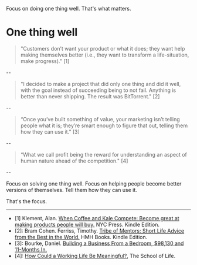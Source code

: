 Focus on doing one thing well. That's what matters. 
# One thing well

> "Customers don’t want your product or what it does; they want help making themselves better (i.e., they want to transform a life-situation, make progress)." [1]

--

> "I decided to make a project that did only one thing and did it well, with the goal instead of succeeding being to not fail. Anything is better than never shipping. The result was BitTorrent." [2]

--

> “Once you’ve built something of value, your marketing isn’t telling people what it is; they’re smart enough to figure that out, telling them how they can use it.” [3]

--

> “What we call profit being the reward for understanding an aspect of human nature ahead of the competition." [4]

--

Focus on solving one thing well. Focus on helping people become better versions of themselves. Tell them how they can use it. 

That's the focus.

---

- [1] Klement, Alan. <a href="http://www.whencoffeeandkalecompete.com/" target="_blank">When Coffee and Kale Compete: Become great at making products people will buy.</a> NYC Press. Kindle Edition.
- [2]: Bram Cohen. Ferriss, Timothy. <a href="https://tribeofmentors.com/" target="_blank">Tribe of Mentors: Short Life Advice from the Best in the World.</a> HMH Books. Kindle Edition. 
- [3]: Bourke, Daniel. <a href="https://medium.com/the-post-grad-survival-guide/building-a-business-from-a-bedroom-98-130-and-11-months-in-7a55774b2a0" target="_blank">Building a Business From a Bedroom, $98,130 and 11-Months In.</a>  
- [4]: <a href="https://www.theschooloflife.com/thebookoflife/how-could-a-working-life-be-meaningful/" target="_blank">How Could a Working Life Be Meaningful?</a>, The School of Life.







 


